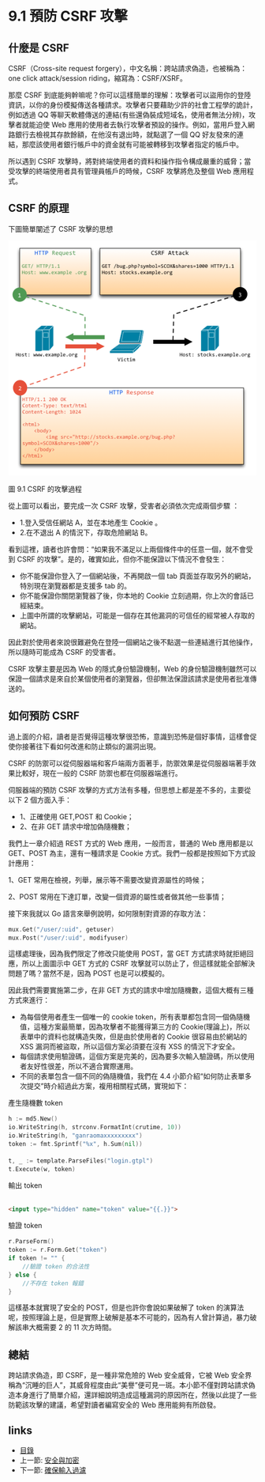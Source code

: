# 9.1 預防 CSRF 攻擊

## 什麼是 CSRF

CSRF（Cross-site request forgery），中文名稱：跨站請求偽造，也被稱為：one click attack/session riding，縮寫為：CSRF/XSRF。

那麼 CSRF 到底能夠幹嘛呢？你可以這樣簡單的理解：攻擊者可以盜用你的登陸資訊，以你的身份模擬傳送各種請求。攻擊者只要藉助少許的社會工程學的詭計，例如透過 QQ 等聊天軟體傳送的連結(有些還偽裝成短域名，使用者無法分辨)，攻擊者就能迫使 Web 應用的使用者去執行攻擊者預設的操作。例如，當用戶登入網路銀行去檢視其存款餘額，在他沒有退出時，就點選了一個 QQ 好友發來的連結，那麼該使用者銀行帳戶中的資金就有可能被轉移到攻擊者指定的帳戶中。

所以遇到 CSRF 攻擊時，將對終端使用者的資料和操作指令構成嚴重的威脅；當受攻擊的終端使用者具有管理員帳戶的時候，CSRF 攻擊將危及整個 Web 應用程式。

## CSRF 的原理

下圖簡單闡述了 CSRF 攻擊的思想

![](images/9.1.csrf.png)

圖 9.1 CSRF 的攻擊過程

從上圖可以看出，要完成一次 CSRF 攻擊，受害者必須依次完成兩個步驟 ：

- 1.登入受信任網站 A，並在本地產生 Cookie 。
- 2.在不退出 A 的情況下，存取危險網站 B。

看到這裡，讀者也許會問：“如果我不滿足以上兩個條件中的任意一個，就不會受到 CSRF 的攻擊”。是的，確實如此，但你不能保證以下情況不會發生：

- 你不能保證你登入了一個網站後，不再開啟一個 tab 頁面並存取另外的網站，特別現在瀏覽器都是支援多 tab 的。
- 你不能保證你關閉瀏覽器了後，你本地的 Cookie 立刻過期，你上次的會話已經結束。
- 上圖中所謂的攻擊網站，可能是一個存在其他漏洞的可信任的經常被人存取的網站。

因此對於使用者來說很難避免在登陸一個網站之後不點選一些連結進行其他操作，所以隨時可能成為 CSRF 的受害者。

CSRF 攻擊主要是因為 Web 的隱式身份驗證機制，Web 的身份驗證機制雖然可以保證一個請求是來自於某個使用者的瀏覽器，但卻無法保證該請求是使用者批准傳送的。

## 如何預防 CSRF
過上面的介紹，讀者是否覺得這種攻擊很恐怖，意識到恐怖是個好事情，這樣會促使你接著往下看如何改進和防止類似的漏洞出現。

CSRF 的防禦可以從伺服器端和客戶端兩方面著手，防禦效果是從伺服器端著手效果比較好，現在一般的 CSRF 防禦也都在伺服器端進行。

伺服器端的預防 CSRF 攻擊的方式方法有多種，但思想上都是差不多的，主要從以下 2 個方面入手：

- 1、正確使用 GET,POST 和 Cookie；
- 2、在非 GET 請求中增加偽隨機數；

我們上一章介紹過 REST 方式的 Web 應用，一般而言，普通的 Web 應用都是以 GET、POST 為主，還有一種請求是 Cookie 方式。我們一般都是按照如下方式設計應用：

1、GET 常用在檢視，列舉，展示等不需要改變資源屬性的時候；

2、POST 常用在下達訂單，改變一個資源的屬性或者做其他一些事情；

接下來我就以 Go 語言來舉例說明，如何限制對資源的存取方法：

```Go
mux.Get("/user/:uid", getuser)
mux.Post("/user/:uid", modifyuser)
```

這樣處理後，因為我們限定了修改只能使用 POST，當 GET 方式請求時就拒絕回應，所以上面圖示中 GET 方式的 CSRF 攻擊就可以防止了，但這樣就能全部解決問題了嗎？當然不是，因為 POST 也是可以模擬的。

因此我們需要實施第二步，在非 GET 方式的請求中增加隨機數，這個大概有三種方式來進行：

- 為每個使用者產生一個唯一的 cookie token，所有表單都包含同一個偽隨機值，這種方案最簡單，因為攻擊者不能獲得第三方的 Cookie(理論上)，所以表單中的資料也就構造失敗，但是由於使用者的 Cookie 很容易由於網站的 XSS 漏洞而被盜取，所以這個方案必須要在沒有 XSS 的情況下才安全。
- 每個請求使用驗證碼，這個方案是完美的，因為要多次輸入驗證碼，所以使用者友好性很差，所以不適合實際運用。
- 不同的表單包含一個不同的偽隨機值，我們在 4.4 小節介紹“如何防止表單多次提交”時介紹過此方案，複用相關程式碼，實現如下：

產生隨機數 token

```Go
h := md5.New()
io.WriteString(h, strconv.FormatInt(crutime, 10))
io.WriteString(h, "ganraomaxxxxxxxxx")
token := fmt.Sprintf("%x", h.Sum(nil))

t, _ := template.ParseFiles("login.gtpl")
t.Execute(w, token)
```

輸出 token
```html

<input type="hidden" name="token" value="{{.}}">
```

驗證 token

```Go
r.ParseForm()
token := r.Form.Get("token")
if token != "" {
	//驗證 token 的合法性
} else {
	//不存在 token 報錯
}
```

這樣基本就實現了安全的 POST，但是也許你會說如果破解了 token 的演算法呢，按照理論上是，但是實際上破解是基本不可能的，因為有人曾計算過，暴力破解該串大概需要 2 的 11 次方時間。

## 總結
跨站請求偽造，即 CSRF，是一種非常危險的 Web 安全威脅，它被 Web 安全界稱為“沉睡的巨人”，其威脅程度由此“美譽”便可見一斑。本小節不僅對跨站請求偽造本身進行了簡單介紹，還詳細說明造成這種漏洞的原因所在，然後以此提了一些防範該攻擊的建議，希望對讀者編寫安全的 Web 應用能夠有所啟發。

## links
   * [目錄](preface.md)
   * 上一節: [安全與加密](09.0.md)
   * 下一節: [確保輸入過濾](09.2.md)
